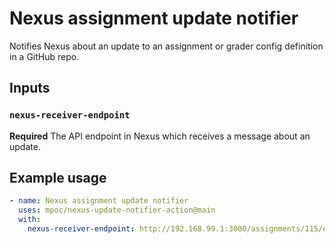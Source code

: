 # Nexus assignment update notifier

Notifies Nexus about an update to an assignment or grader config definition in a GitHub repo.

## Inputs

### `nexus-receiver-endpoint`

**Required** The API endpoint in Nexus which receives a message about an update.

## Example usage

```yaml
- name: Nexus assignment update notifier
  uses: mpoc/nexus-update-notifier-action@main
  with:
    nexus-receiver-endpoint: http://192.168.99.1:3000/assignments/115/edit_from_git_json
```
